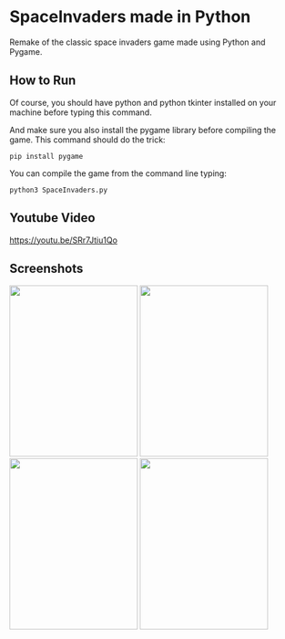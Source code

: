 # SpaceInvaders made in Python
Remake of the classic space invaders game made using Python and Pygame.

## How to Run

Of course, you should have python and python tkinter installed on your machine before typing this command.


And make sure you also install the pygame library before compiling the game.
This command should do the trick: 
```
pip install pygame
```

You can compile the game from the command line typing:
```
python3 SpaceInvaders.py
```

## Youtube Video
https://youtu.be/SRr7Jtiu1Qo

## Screenshots
<div>
  <img src="https://github.com/NoanFelipe/SpaceInvaders-Python/blob/main/Screenshots/Menu.png" width='225' height='300'>
  <img src="https://github.com/NoanFelipe/SpaceInvaders-Python/blob/main/Screenshots/RandomGameplay.png" width="225" height="300">
  <img src="https://github.com/NoanFelipe/SpaceInvaders-Python/blob/main/Screenshots/DeathScreen.png" width="225" height="300">
  <img src="https://github.com/NoanFelipe/SpaceInvaders-Python/blob/main/Screenshots/GameOverScreen.PNG" width="225" height="300">
</div>

